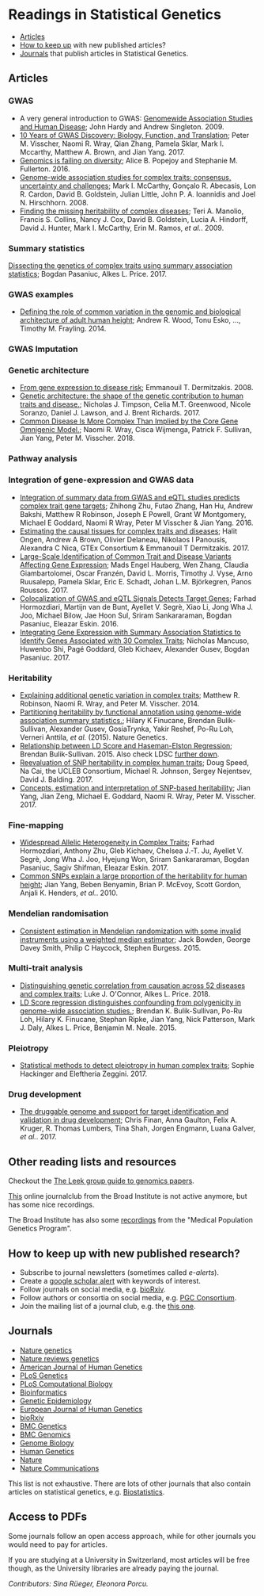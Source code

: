 
# Readings in Statistical Genetics

- [Articles](#articles)
- [How to keep up](#keep) with new published articles?
- [Journals](#journals) that publish articles in Statistical Genetics.

## Articles

### GWAS

- A very general introduction to GWAS: [Genomewide Association Studies and Human Disease](https://www.ncbi.nlm.nih.gov/pmc/articles/PMC3422859/); John Hardy and Andrew Singleton. 2009.
- [10 Years of GWAS Discovery: Biology, Function, and Translation](https://www.ncbi.nlm.nih.gov/pubmed/28686856); Peter M. Visscher, Naomi R. Wray, Qian Zhang, Pamela Sklar, Mark I. Mccarthy, Matthew A. Brown, and Jian Yang. 2017.
- [Genomics is failing on diversity](https://www.nature.com/news/genomics-is-failing-on-diversity-1.20759); Alice B. Popejoy and Stephanie M. Fullerton. 2016.
- [Genome-wide association studies for complex traits: consensus, uncertainty and challenges](https://www.ncbi.nlm.nih.gov/pubmed/18398418); Mark I. McCarthy, Gonçalo R. Abecasis, Lon R. Cardon, David B. Goldstein,
Julian Little, John P. A. Ioannidis and Joel N. Hirschhorn. 2008.
- [Finding the missing heritability of complex diseases](https://www.ncbi.nlm.nih.gov/pubmed/19812666); Teri A. Manolio, Francis S. Collins, Nancy J. Cox, David B. Goldstein, Lucia A. Hindorff, David J. Hunter,
Mark I. McCarthy, Erin M. Ramos, *et al.*. 2009.

### Summary statistics

[Dissecting the genetics of complex traits using summary association statistics](https://www.ncbi.nlm.nih.gov/pubmed/27840428); Bogdan Pasaniuc, Alkes L. Price. 2017. 


### GWAS examples

- [Defining the role of common variation in the genomic and biological architecture of adult human height](https://www.nature.com/articles/ng.3097); Andrew R. Wood, Tonu Esko, ..., Timothy M. Frayling. 2014.

### GWAS Imputation


### Genetic architecture

- [From gene expression to disease risk](https://www.ncbi.nlm.nih.gov/pubmed/18443581); Emmanouil T. Dermitzakis. 2008.
- [Genetic architecture: the shape of the genetic contribution to human traits and disease.](https://www.ncbi.nlm.nih.gov/pubmed/29225335); Nicholas J. Timpson, Celia M.T. Greenwood, Nicole Soranzo, Daniel J. Lawson, and J. Brent Richards. 2017.
- [Common Disease Is More Complex Than Implied by the Core Gene Omnigenic Model.](https://www.ncbi.nlm.nih.gov/pubmed/29906445); Naomi R. Wray, Cisca Wijmenga, Patrick F. Sullivan, Jian Yang, Peter M. Visscher. 2018.

### Pathway analysis

### Integration of gene-expression and GWAS data 

- [Integration of summary data from GWAS and eQTL studies predicts complex trait gene targets](https://www.nature.com/articles/ng.3538); Zhihong Zhu, Futao Zhang, Han Hu, Andrew Bakshi, Matthew R Robinson, Joseph E Powell, Grant W Montgomery, Michael E Goddard, Naomi R Wray, Peter M Visscher & Jian Yang. 2016.
- [Estimating the causal tissues for complex traits and diseases](https://www.nature.com/articles/ng.3981); Halit Ongen, Andrew A Brown, Olivier Delaneau, Nikolaos I Panousis, Alexandra C Nica, GTEx Consortium & Emmanouil T Dermitzakis. 2017.
- [Large-Scale Identification of Common Trait and Disease Variants Affecting Gene Expression](https://www.cell.com/ajhg/fulltext/S0002-9297(17)30161-1); Mads Engel Hauberg, Wen Zhang, Claudia Giambartolomei, Oscar Franzén, David L. Morris, Timothy J. Vyse, Arno Ruusalepp, Pamela Sklar, Eric E. Schadt, Johan L.M. Björkegren, Panos Roussos. 2017. 
- [Colocalization of GWAS and eQTL Signals Detects Target Genes](https://www.cell.com/ajhg/fulltext/S0002-9297(16)30439-6); Farhad Hormozdiari, Martijn van de Bunt, Ayellet V. Segrè, Xiao Li, Jong Wha J. Joo, Michael Bilow, Jae Hoon Sul, Sriram Sankararaman, Bogdan Pasaniuc, Eleazar Eskin. 2016.
- [Integrating Gene Expression with Summary Association Statistics to Identify Genes Associated with 30 Complex Traits](https://www.cell.com/ajhg/fulltext/S0002-9297(17)30032-0); Nicholas Mancuso, Huwenbo Shi, Pagé Goddard, Gleb Kichaev, Alexander Gusev, Bogdan Pasaniuc. 2017. 

### Heritability

- [Explaining additional genetic variation in complex traits](https://www.ncbi.nlm.nih.gov/pubmed/24629526); Matthew R. Robinson, Naomi R. Wray, and Peter M. Visscher. 2014.
- [Partitioning heritability by functional annotation using genome-wide association summary statistics.](https://www.ncbi.nlm.nih.gov/pubmed/26414678); Hilary K Finucane, Brendan Bulik-Sullivan, Alexander Gusev, GosiaTrynka, Yakir Reshef, Po-Ru Loh, Verneri Anttila, *et al.* (2015). Nature Genetics. 
- [Relationship between LD Score and Haseman-Elston Regression](https://www.biorxiv.org/content/early/2015/04/20/018283); Brendan Bulik-Sullivan. 2015. Also check LDSC [further down](#ldsc). 
- [Reevaluation of SNP heritability in complex human traits](https://www.ncbi.nlm.nih.gov/pubmed/28530675); Doug Speed, Na Cai, the UCLEB Consortium, Michael R. Johnson, Sergey Nejentsev, David J. Balding. 2017.
- [Concepts, estimation and interpretation of SNP-based heritability](https://www.ncbi.nlm.nih.gov/pubmed/28854176); Jian Yang, Jian Zeng, Michael E. Goddard, Naomi R. Wray, Peter M. Visscher. 2017.


### Fine-mapping

- [Widespread Allelic Heterogeneity in Complex Traits](https://www.ncbi.nlm.nih.gov/pubmed/28475861); Farhad Hormozdiari, Anthony Zhu, Gleb Kichaev, Chelsea J.-T. Ju, Ayellet V. Segrè, Jong Wha J. Joo, Hyejung Won, Sriram Sankararaman, Bogdan Pasaniuc, Sagiv Shifman, Eleazar Eskin. 2017.
 - [Common SNPs explain a large proportion of the heritability for human height](https://www.ncbi.nlm.nih.gov/pubmed/20562875); Jian Yang, Beben Benyamin, Brian P. McEvoy, Scott Gordon, Anjali K. Henders, *et al.*. 2010.
 
 
 
### Mendelian randomisation

- [Consistent estimation in Mendelian randomization with some invalid instruments using a weighted median estimator](https://www.ncbi.nlm.nih.gov/pmc/articles/PMC4849733/); Jack Bowden, George Davey Smith, Philip C Haycock, Stephen Burgess. 2015.


### Multi-trait analysis

- [Distinguishing genetic correlation from causation across 52 diseases and complex traits](https://www.biorxiv.org/content/early/2018/04/17/205435); Luke J. O'Connor, Alkes L. Price. 2018.
- <a name="ldsc"></a>[LD Score regression distinguishes confounding from polygenicity in genome-wide association studies.](https://www.ncbi.nlm.nih.gov/pubmed/25642630); Brendan K. Bulik-Sullivan, Po-Ru Loh, Hilary K. Finucane, Stephan Ripke, Jian Yang, Nick Patterson, Mark J. Daly, Alkes L. Price, Benjamin M. Neale. 2015.

### Pleiotropy

- [Statistical methods to detect pleiotropy in human complex traits](https://www.ncbi.nlm.nih.gov/pubmed/29093210); Sophie Hackinger and Eleftheria Zeggini. 2017.

### Drug development 

- [The druggable genome and support for target identification and validation in drug development](https://www.ncbi.nlm.nih.gov/pubmed/28356508); Chris Finan, Anna Gaulton, Felix A. Kruger, R. Thomas Lumbers, Tina Shah, Jorgen Engmann, Luana Galver, *et al.*. 2017.

## Other reading lists and resources

Checkout the [The Leek group guide to genomics papers](https://github.com/jtleek/genomicspapers).

[This](https://sites.google.com/broadinstitute.com/onlinejournalclub) online journalclub from the Broad Institute is not active anymore, but has some nice recordings.

The Broad Institute has also some [recordings](https://sites.google.com/broadinstitute.com/onlinejournalclub/other-genetic-presentations?authuser=0) from the "Medical Population Genetics Program".


## How to keep up with new published research?<a name="keep"></a>

- Subscribe to journal newsletters (sometimes called *e-alerts*). 
- Create a [google scholar alert](https://scholar.google.com/scholar_alerts?view_op=list_alerts&hl=en) with keywords of interest. 
- Follow journals on social media, e.g. [bioRxiv](https://twitter.com/biorxivpreprint). 
- Follow authors or consortia on social media, e.g. [PGC Consortium](https://twitter.com/PGCgenetics). 
- Join the mailing list of a journal club, e.g. the [this one](http://cnsgenomics.com/journal_club.html).

## Journals<a name="journals"></a>

- [Nature genetics](https://www.nature.com/ng/)
- [Nature reviews genetics](https://www.nature.com/nrg/)
- [American Journal of Human Genetics](https://www.cell.com/ajhg/home)
- [PLoS Genetics](http://journals.plos.org/plosgenetics/)
- [PLoS Computational Biology](http://journals.plos.org/ploscompbiol/)
- [Bioinformatics](https://academic.oup.com/bioinformatics)
- [Genetic Epidemiology](https://onlinelibrary.wiley.com/journal/10982272)
- [European Journal of Human Genetics](https://www.nature.com/ejhg/)
- [bioRxiv](https://www.biorxiv.org/)
- [BMC Genetics](https://bmcgenet.biomedcentral.com/)
- [BMC Genomics](https://bmcgenomics.biomedcentral.com/)
- [Genome Biology](https://genomebiology.biomedcentral.com/)
- [Human Genetics](https://link.springer.com/journal/439)
- [Nature](https://www.nature.com/nature/)
- [Nature Communications](https://www.nature.com/ncomms/)

This list is not exhaustive. There are lots of other journals that also contain articles on statistical genetics, e.g. [Biostatistics](https://academic.oup.com/biostatistics). 

## Access to PDFs

Some journals follow an open access approach, while for other journals you would need to pay for articles. 

If you are studying at a University in Switzerland, most articles will be free though, as the University libraries are already paying the journal.  

*Contributors: Sina Rüeger, Eleonora Porcu.*

